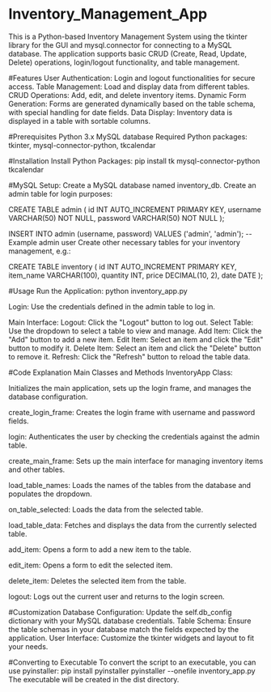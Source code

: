 # Inventory_Management_App
 This is a Python-based Inventory Management System using the tkinter library for the GUI and mysql.connector for connecting to a MySQL database. The application supports basic CRUD (Create, Read, Update, Delete) operations, login/logout functionality, and table management.

#Features
User Authentication: Login and logout functionalities for secure access.
Table Management: Load and display data from different tables.
CRUD Operations: Add, edit, and delete inventory items.
Dynamic Form Generation: Forms are generated dynamically based on the table schema, with special handling for date fields.
Data Display: Inventory data is displayed in a table with sortable columns.

#Prerequisites
Python 3.x
MySQL database
Required Python packages: tkinter, mysql-connector-python, tkcalendar

#Installation
Install Python Packages:
pip install tk mysql-connector-python tkcalendar

#MySQL Setup:
Create a MySQL database named inventory_db.
Create an admin table for login purposes:

CREATE TABLE admin (
    id INT AUTO_INCREMENT PRIMARY KEY,
    username VARCHAR(50) NOT NULL,
    password VARCHAR(50) NOT NULL
);

INSERT INTO admin (username, password) VALUES ('admin', 'admin');  -- Example admin user
Create other necessary tables for your inventory management, e.g.:

CREATE TABLE inventory (
    id INT AUTO_INCREMENT PRIMARY KEY,
    item_name VARCHAR(100),
    quantity INT,
    price DECIMAL(10, 2),
    date DATE
);

#Usage
Run the Application:
python inventory_app.py

Login:
Use the credentials defined in the admin table to log in.

Main Interface:
Logout: Click the "Logout" button to log out.
Select Table: Use the dropdown to select a table to view and manage.
Add Item: Click the "Add" button to add a new item.
Edit Item: Select an item and click the "Edit" button to modify it.
Delete Item: Select an item and click the "Delete" button to remove it.
Refresh: Click the "Refresh" button to reload the table data.


#Code Explanation
Main Classes and Methods
InventoryApp Class:

Initializes the main application, sets up the login frame, and manages the database configuration.

create_login_frame:
Creates the login frame with username and password fields.

login:
Authenticates the user by checking the credentials against the admin table.

create_main_frame:
Sets up the main interface for managing inventory items and other tables.

load_table_names:
Loads the names of the tables from the database and populates the dropdown.

on_table_selected:
Loads the data from the selected table.

load_table_data:
Fetches and displays the data from the currently selected table.

add_item:
Opens a form to add a new item to the table.

edit_item:
Opens a form to edit the selected item.

delete_item:
Deletes the selected item from the table.

logout:
Logs out the current user and returns to the login screen.

#Customization
Database Configuration: Update the self.db_config dictionary with your MySQL database credentials.
Table Schema: Ensure the table schemas in your database match the fields expected by the application.
User Interface: Customize the tkinter widgets and layout to fit your needs.

#Converting to Executable
To convert the script to an executable, you can use pyinstaller:
pip install pyinstaller
pyinstaller --onefile inventory_app.py
The executable will be created in the dist directory.
